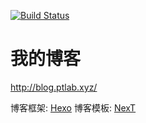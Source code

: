 [![Build Status](https://travis-ci.org/huxiaoxi1992/blog.svg?branch=master)](https://travis-ci.org/huxiaoxi1992/blog)

# 我的博客

http://blog.ptlab.xyz/

博客框架: [Hexo](https://hexo.io/docs/index.html)
博客模板: [NexT](https://theme-next.iissnan.com/theme-settings.html)

